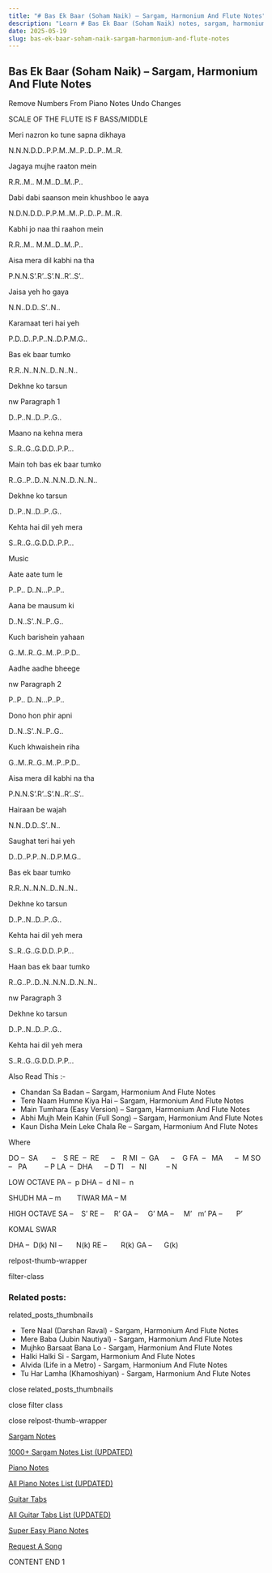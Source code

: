 ```yaml
---
title: "# Bas Ek Baar (Soham Naik) – Sargam, Harmonium And Flute Notes"
description: "Learn # Bas Ek Baar (Soham Naik) notes, sargam, harmonium notations and flute notes. Easy step-by-step tutorial for beginners."
date: 2025-05-19
slug: bas-ek-baar-soham-naik-sargam-harmonium-and-flute-notes
---
```


## Bas Ek Baar (Soham Naik) – Sargam, Harmonium And Flute Notes

Remove Numbers From Piano Notes
Undo Changes

SCALE OF THE FLUTE IS F BASS/MIDDLE

Meri nazron ko tune sapna dikhaya

N.N.N.D.D..P.P.M..M..P..D..P..M..R.

Jagaya mujhe raaton mein

R.R..M.. M.M..D..M..P..

Dabi dabi saanson mein khushboo le aaya

N.D.N.D.D..P.P.M..M..P..D..P..M..R.

Kabhi jo naa thi raahon mein

R.R..M.. M.M..D..M..P..

Aisa mera dil kabhi na tha

P.N.N.S’.R’..S’.N..R’..S’..

Jaisa yeh ho gaya

N.N..D.D..S’..N..

Karamaat teri hai yeh

P.D..D..P.P..N..D.P.M.G..

Bas ek baar tumko

R.R..N..N.N..D..N..N..

Dekhne ko tarsun

nw Paragraph 1

D..P..N..D..P..G..

Maano na kehna mera

S..R..G..G.D.D..P.P…

Main toh bas ek baar tumko

R..G..P..D..N..N.N..D..N..N..

Dekhne ko tarsun

D..P..N..D..P..G..

Kehta hai dil yeh mera

S..R..G..G.D.D..P.P…

Music

Aate aate tum le

P..P.. D..N…P..P..

Aana be mausum ki

D..N..S’..N..P..G..

Kuch barishein yahaan

G..M..R..G..M..P..P.D..

Aadhe aadhe bheege

nw Paragraph 2

P..P.. D..N…P..P..

Dono hon phir apni

D..N..S’..N..P..G..

Kuch khwaishein riha

G..M..R..G..M..P..P.D..

Aisa mera dil kabhi na tha

P.N.N.S’.R’..S’.N..R’..S’..

Hairaan be wajah

N.N..D.D..S’..N..

Saughat teri hai yeh

D..D..P.P..N..D.P.M.G..

Bas ek baar tumko

R.R..N..N.N..D..N..N..

Dekhne ko tarsun

D..P..N..D..P..G..

Kehta hai dil yeh mera

S..R..G..G.D.D..P.P…

Haan bas ek baar tumko

R..G..P..D..N..N.N..D..N..N..

nw Paragraph 3

Dekhne ko tarsun

D..P..N..D..P..G..

Kehta hai dil yeh mera

S..R..G..G.D.D..P.P…

Also Read This :-

* Chandan Sa Badan – Sargam, Harmonium And Flute Notes
* Tere Naam Humne Kiya Hai – Sargam, Harmonium And Flute Notes
* Main Tumhara (Easy Version) – Sargam, Harmonium And Flute Notes
* Abhi Mujh Mein Kahin (Full Song) – Sargam, Harmonium And Flute Notes
* Kaun Disha Mein Leke Chala Re – Sargam, Harmonium And Flute Notes

Where

DO –  SA       –    S
RE  –  RE      –    R
MI  –  GA      –    G
FA  –   MA      –  M
SO  –   PA         – P
LA  –  DHA      – D
TI    –  NI          – N

LOW OCTAVE
PA –  p
DHA –  d
NI –  n

SHUDH MA – m        TIWAR MA – M

HIGH OCTAVE
SA –    S’
RE –     R’
GA –     G’
MA –     M’   m’
PA –       P’

KOMAL SWAR

DHA –  D(k)
NI –       N(k)
RE –       R(k)
GA –      G(k)

relpost-thumb-wrapper

filter-class

### Related posts:

related_posts_thumbnails

* Tere Naal (Darshan Raval) - Sargam, Harmonium And Flute Notes
* Mere Baba (Jubin Nautiyal) - Sargam, Harmonium And Flute Notes
* Mujhko Barsaat Bana Lo - Sargam, Harmonium And Flute Notes
* Halki Halki Si - Sargam, Harmonium And Flute Notes
* Alvida (Life in a Metro) - Sargam, Harmonium And Flute Notes
* Tu Har Lamha (Khamoshiyan) - Sargam, Harmonium And Flute Notes

close related_posts_thumbnails

close filter class

close relpost-thumb-wrapper

[Sargam Notes](/sargam-notes.html)

[1000+ Sargam Notes List (UPDATED)](/all-songs-list-sargam-notes.html)

[Piano Notes](/piano-notes.html)

[All Piano Notes List (UPDATED)](/all-songs-list-piano-notes.html)

[Guitar Tabs](/guitar-tabs.html)

[All Guitar Tabs List (UPDATED)](/all-songs-list-guitar-tabs.html)

[Super Easy Piano Notes](https://studywall.in/)

[Request A Song](/request-a-song.html)

CONTENT END 1

